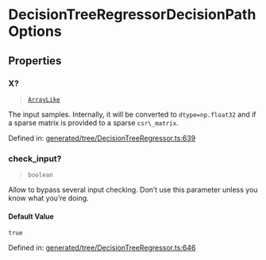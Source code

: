 # DecisionTreeRegressorDecisionPathOptions

## Properties

### X?

> [`ArrayLike`](../types/ArrayLike.md)

The input samples. Internally, it will be converted to `dtype=np.float32` and if a sparse matrix is provided to a sparse `csr\_matrix`.

Defined in:  [generated/tree/DecisionTreeRegressor.ts:639](https://github.com/transitive-bullshit/scikit-learn-ts/blob/b59c1ff/packages/sklearn/src/generated/tree/DecisionTreeRegressor.ts#L639)

### check\_input?

> `boolean`

Allow to bypass several input checking. Don’t use this parameter unless you know what you’re doing.

#### Default Value

`true`

Defined in:  [generated/tree/DecisionTreeRegressor.ts:646](https://github.com/transitive-bullshit/scikit-learn-ts/blob/b59c1ff/packages/sklearn/src/generated/tree/DecisionTreeRegressor.ts#L646)
